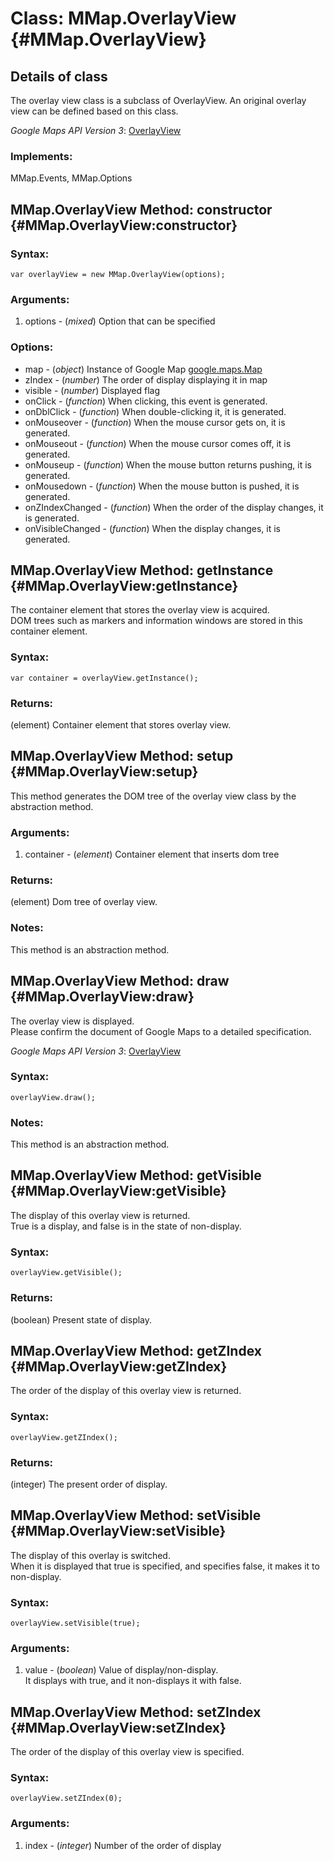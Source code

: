 
Class: MMap.OverlayView {#MMap.OverlayView}
============================================

Details of class
-----------------------------------------------------------------

The overlay view class is a subclass of OverlayView. 
An original overlay view can be defined based on this class. 

*Google Maps API Version 3*: [OverlayView](http://code.google.com/intl/us/apis/maps/documentation/javascript/reference.html#OverlayView)

### Implements:

MMap.Events, MMap.Options


MMap.OverlayView Method: constructor {#MMap.OverlayView:constructor}
-----------------------------------------------------------------

### Syntax:

	var overlayView = new MMap.OverlayView(options);

### Arguments:

1. options - (*mixed*) Option that can be specified

### Options:

* map - (*object*) Instance of Google Map [google.maps.Map](http://code.google.com/intl/us/apis/maps/documentation/javascript/reference.html#Map "google.maps.Map")
* zIndex - (*number*) The order of display displaying it in map
* visible - (*number*) Displayed flag
* onClick - (*function*) When clicking, this event is generated.
* onDblClick - (*function*) When double-clicking it, it is generated.
* onMouseover - (*function*) When the mouse cursor gets on, it is generated.
* onMouseout - (*function*) When the mouse cursor comes off, it is generated.
* onMouseup - (*function*) When the mouse button returns pushing, it is generated.
* onMousedown - (*function*) When the mouse button is pushed, it is generated.
* onZIndexChanged - (*function*) When the order of the display changes, it is generated.
* onVisibleChanged - (*function*) When the display changes, it is generated.


MMap.OverlayView Method: getInstance {#MMap.OverlayView:getInstance}
-------------------------------------------------------------------

The container element that stores the overlay view is acquired.  
DOM trees such as markers and information windows are stored in this container element.

### Syntax:

	var container = overlayView.getInstance();

### Returns:

(element) Container element that stores overlay view.


MMap.OverlayView Method: setup {#MMap.OverlayView:setup}
-------------------------------------------------------

This method generates the DOM tree of the overlay view class by the abstraction method.

### Arguments:

1. container - (*element*) Container element that inserts dom tree

### Returns:

(element) Dom tree of overlay view.

### Notes:

This method is an abstraction method.



MMap.OverlayView Method: draw {#MMap.OverlayView:draw}
-------------------------------------------------------

The overlay view is displayed.  
Please confirm the document of Google Maps to a detailed specification.    

*Google Maps API Version 3*: [OverlayView](http://code.google.com/intl/us/apis/maps/documentation/javascript/reference.html#OverlayView)

### Syntax:

	overlayView.draw();

### Notes:

This method is an abstraction method.


MMap.OverlayView Method: getVisible {#MMap.OverlayView:getVisible}
-------------------------------------------------------------------

The display of this overlay view is returned.  
True is a display, and false is in the state of non-display. 

### Syntax:

	overlayView.getVisible();

### Returns:

(boolean) Present state of display.

MMap.OverlayView Method: getZIndex {#MMap.OverlayView:getZIndex}
-----------------------------------------------------------------

The order of the display of this overlay view is returned. 

### Syntax:

	overlayView.getZIndex();

### Returns:

(integer) The present order of display.



MMap.OverlayView Method: setVisible {#MMap.OverlayView:setVisible}
-------------------------------------------------------------------

The display of this overlay is switched.  
When it is displayed that true is specified, and specifies false, it makes it to non-display.

### Syntax:

	overlayView.setVisible(true);

### Arguments:

1. value - (*boolean*) Value of display/non-display.  
   It displays with true, and it non-displays it with false. 


MMap.OverlayView Method: setZIndex {#MMap.OverlayView:setZIndex}
-----------------------------------------------------------------

The order of the display of this overlay view is specified.

### Syntax:

	overlayView.setZIndex(0);

### Arguments:

1. index - (*integer*) Number of the order of display

